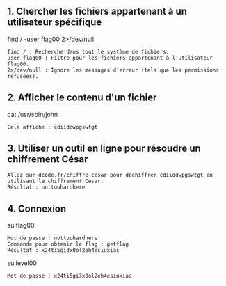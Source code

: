 ## 1. Chercher les fichiers appartenant à un utilisateur spécifique

find / -user flag00 2>/dev/null

    find / : Recherche dans tout le système de fichiers.
    user flag00 : Filtre pour les fichiers appartenant à l'utilisateur flag00.
    2>/dev/null : Ignore les messages d'erreur (tels que les permissions refusées).

## 2. Afficher le contenu d'un fichier

cat /usr/sbin/john

    Cela affiche : cdiiddwpgswtgt

## 3. Utiliser un outil en ligne pour résoudre un chiffrement César

    Allez sur dcode.fr/chiffre-cesar pour déchiffrer cdiiddwpgswtgt en utilisant le chiffrement César.
    Résultat : nottoohardhere

## 4. Connexion

su flag00

    Mot de passe : nottoohardhere
    Commande pour obtenir le flag : getflag
    Résultat : x24ti5gi3x0ol2eh4esiuxias

su level00

    Mot de passe : x24ti5gi3x0ol2eh4esiuxias